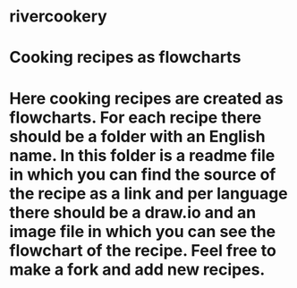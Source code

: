 # rivercookery
# Cooking recipes as flowcharts

# Here cooking recipes are created as flowcharts. For each recipe there should be a folder with an English name. In this folder is a readme file in which you can find the source of the recipe as a link and per language there should be a draw.io and an image file in which you can see the flowchart of the recipe. Feel free to make a fork and add new recipes.
